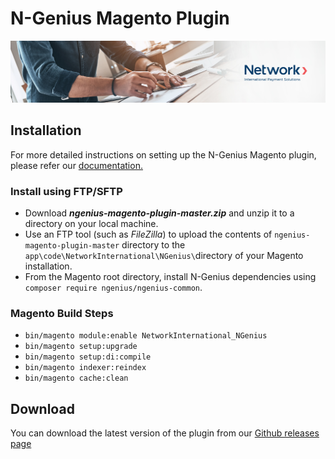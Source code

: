 # N-Genius Magento Plugin

![Banner](assets/banner.jpeg)

## Installation

For more detailed instructions on setting up the N-Genius Magento plugin, please refer our [documentation.](https://docs.ngenius-payments.com/docs/magento-245)

### Install using FTP/SFTP
- Download ***ngenius-magento-plugin-master.zip*** and unzip it to a directory on your local machine.
- Use an FTP tool (such as *FileZilla*) to upload the contents of ```ngenius-magento-plugin-master``` directory to the ```app\code\NetworkInternational\NGenius\```directory of your Magento installation.
- From the Magento root directory, install N-Genius dependencies using ```composer require ngenius/ngenius-common```.

### Magento Build Steps
- ```bin/magento module:enable NetworkInternational_NGenius```
- ```bin/magento setup:upgrade```
- ```bin/magento setup:di:compile```
- ```bin/magento indexer:reindex```
- ```bin/magento cache:clean```


## Download

You can download the latest version of the plugin from our [Github releases page](https://github.com/network-international/ngenius-magento-plugin/releases)
